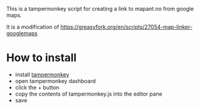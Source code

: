 This is a tampermonkey script for creating a link to mapant.no from google maps.

It is a modification of https://greasyfork.org/en/scripts/27054-map-linker-googlemaps


# How to install

- install [tampermonkey](https://www.tampermonkey.net/)
- open tampermonkey dashboard
- click the + button
- copy the contents of tampermonkey.js into the editor pane
- save